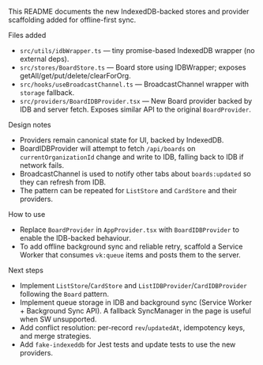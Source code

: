 This README documents the new IndexedDB-backed stores and provider scaffolding added for offline-first sync.

Files added

-   `src/utils/idbWrapper.ts` — tiny promise-based IndexedDB wrapper (no external deps).
-   `src/stores/BoardStore.ts` — Board store using IDBWrapper; exposes getAll/get/put/delete/clearForOrg.
-   `src/hooks/useBroadcastChannel.ts` — BroadcastChannel wrapper with `storage` fallback.
-   `src/providers/BoardIDBProvider.tsx` — New Board provider backed by IDB and server fetch. Exposes similar API to the original `BoardProvider`.

Design notes

-   Providers remain canonical state for UI, backed by IndexedDB.
-   BoardIDBProvider will attempt to fetch `/api/boards` on `currentOrganizationId` change and write to IDB, falling back to IDB if network fails.
-   BroadcastChannel is used to notify other tabs about `boards:updated` so they can refresh from IDB.
-   The pattern can be repeated for `ListStore` and `CardStore` and their providers.

How to use

-   Replace `BoardProvider` in `AppProvider.tsx` with `BoardIDBProvider` to enable the IDB-backed behaviour.
-   To add offline background sync and reliable retry, scaffold a Service Worker that consumes `vk:queue` items and posts them to the server.

Next steps

-   Implement `ListStore`/`CardStore` and `ListIDBProvider`/`CardIDBProvider` following the `Board` pattern.
-   Implement queue storage in IDB and background sync (Service Worker + Background Sync API). A fallback SyncManager in the page is useful when SW unsupported.
-   Add conflict resolution: per-record `rev`/`updatedAt`, idempotency keys, and merge strategies.
-   Add `fake-indexeddb` for Jest tests and update tests to use the new providers.
